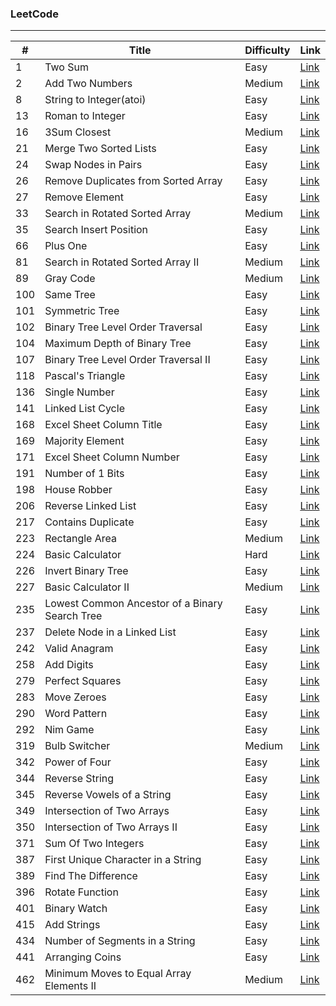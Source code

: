 ### LeetCode
***

|#|Title|Difficulty|Link|
|---|-----|----------|----|
|1|Two Sum|Easy|[Link](https://github.com/PatrickLin1993/LeetCode/tree/master/Algorithmn/Two%20Sum)|
|2|Add Two Numbers|Medium|[Link](https://github.com/PatrickLin1993/LeetCode/tree/master/Algorithmn/2%20-%20Add%20Two%20Numbers)|
|8|String to Integer(atoi)|Easy|[Link](https://github.com/PatrickLin1993/LeetCode/tree/master/Algorithmn/8%20-%20String%20to%20Integer(atoi))|
|13|Roman to Integer|Easy|[Link](https://github.com/PatrickLin1993/LeetCode/tree/master/Algorithmn/13%20-%20Roman%20to%20Integer)|
|16|3Sum Closest|Medium|[Link](https://github.com/PatrickLin1993/LeetCode/tree/master/Algorithmn/16%20-%203Sum%20Closest)|
|21|Merge Two Sorted Lists|Easy|[Link](https://github.com/PatrickLin1993/LeetCode/tree/master/Algorithmn/21%20-%20Merge%20Two%20Sorted%20Lists)|
|24|Swap Nodes in Pairs|Easy|[Link](https://github.com/PatrickLin1993/LeetCode/tree/master/Algorithmn/24%20-%20Swap%20Nodes%20in%20Pairs)|
|26|Remove Duplicates from Sorted Array|Easy|[Link](https://github.com/PatrickLin1993/LeetCode/tree/master/Algorithmn/26%20-%20Remove%20Duplicates%20from%20Sorted%20Array)|
|27|Remove Element|Easy|[Link](https://github.com/PatrickLin1993/LeetCode/tree/master/Algorithmn/27%20-%20Remove%20Element)|
|33|Search in Rotated Sorted Array|Medium|[Link](https://github.com/PatrickLin1993/LeetCode/tree/master/Algorithmn/33%20-%20Search%20in%20Rotated%20Sorted%20Array)|
|35|Search Insert Position|Easy|[Link](https://github.com/PatrickLin1993/LeetCode/tree/master/Algorithmn/35%20-%20Search%20Insert%20Position)|
|66|Plus One|Easy|[Link](https://github.com/PatrickLin1993/LeetCode/tree/master/Algorithmn/66%20-%20Plus%20One)|
|81|Search in Rotated Sorted Array II|Medium|[Link](https://github.com/PatrickLin1993/LeetCode/tree/master/Algorithmn/66%20-%20Search%20in%20Rotated%20Sorted%20Array%20II)|
|89|Gray Code|Medium|[Link](https://github.com/PatrickLin1993/LeetCode/tree/master/Algorithmn/89%20-%20Gray%20Code)|
|100|Same Tree|Easy|[Link](https://github.com/PatrickLin1993/LeetCode/tree/master/Algorithmn/100%20-%20Same%20Tree)|
|101|Symmetric Tree|Easy|[Link](https://github.com/PatrickLin1993/LeetCode/tree/master/Algorithmn/101%20-%20Symmetric%20Tree)|
|102|Binary Tree Level Order Traversal|Easy|[Link](https://github.com/PatrickLin1993/LeetCode/tree/master/Algorithmn/102%20-%20Binary%20Tree%20Level%20Order%20Traversal)|
|104|Maximum Depth of Binary Tree|Easy|[Link](https://github.com/PatrickLin1993/LeetCode/tree/master/Algorithmn/104%20-%20Maximum%20Depth%20of%20Binary%20Tree)|
|107|Binary Tree Level Order Traversal II|Easy|[Link](https://github.com/PatrickLin1993/LeetCode/tree/master/Algorithmn/107%20-%20Binary%20Tree%20Level%20Order%20Traversal%20II)|
|118|Pascal's Triangle|Easy|[Link](https://github.com/PatrickLin1993/LeetCode/tree/master/Algorithmn/118%20-%20Pascal's%20Triangle)|
|136|Single Number|Easy|[Link](https://github.com/PatrickLin1993/LeetCode/tree/master/Algorithmn/136%20-%20Single%20Number)|
|141|Linked List Cycle|Easy|[Link](https://github.com/PatrickLin1993/LeetCode/tree/master/Algorithmn/141%20-%20Linked%20List%20Cycle)|
|168|Excel Sheet Column Title|Easy|[Link](https://github.com/PatrickLin1993/LeetCode/tree/master/Algorithmn/168%20-%20Excel%20Sheet%20Column%20Title)|
|169|Majority Element|Easy|[Link](https://github.com/PatrickLin1993/LeetCode/tree/master/Algorithmn/169%20-%20Majority%20Element)|
|171|Excel Sheet Column Number|Easy|[Link](https://github.com/PatrickLin1993/LeetCode/tree/master/Algorithmn/171%20-%20Excel%20Sheet%20Column%20Number)|
|191|Number of 1 Bits|Easy|[Link](https://github.com/PatrickLin1993/LeetCode/tree/master/Algorithmn/191%20-%20Number%20of%201%20Bits)|
|198|House Robber|Easy|[Link](https://github.com/PatrickLin1993/LeetCode/tree/master/Algorithmn/198%20-%20House%20Robber)|
|206|Reverse Linked List|Easy|[Link](https://github.com/PatrickLin1993/LeetCode/tree/master/Algorithmn/206%20-%20Reverse%20Linked%20List)|
|217|Contains Duplicate|Easy|[Link](https://github.com/PatrickLin1993/LeetCode/tree/master/Algorithmn/217%20-%20Contains%20Duplicate)|
|223|Rectangle Area|Medium|[Link](https://github.com/PatrickLin1993/LeetCode/tree/master/Algorithmn/223%20-%20Rectangle%20Area)|
|224|Basic Calculator|Hard|[Link](https://github.com/PatrickLin1993/LeetCode/tree/master/Algorithmn/224%20-%20Basic%20Calculator)|
|226|Invert Binary Tree|Easy|[Link](https://github.com/PatrickLin1993/LeetCode/tree/master/Algorithmn/226%20-%20Invert%20Binary%20Tree)|
|227|Basic Calculator II|Medium|[Link](https://github.com/PatrickLin1993/LeetCode/tree/master/Algorithmn/227%20-%20Basic%20Calculator%20II)|
|235|Lowest Common Ancestor of a Binary Search Tree|Easy|[Link](https://github.com/PatrickLin1993/LeetCode/tree/master/Algorithmn/Lowest%20Common%20Ancestor%20of%20a%20Binary%20Search%20Tree)|
|237|Delete Node in a Linked List|Easy|[Link](https://github.com/PatrickLin1993/LeetCode/tree/master/Algorithmn/237%20-%20Delete%20Node%20in%20a%20Linked%20List)|
|242|Valid Anagram|Easy|[Link](https://github.com/PatrickLin1993/LeetCode/tree/master/Algorithmn/242%20-%20Valid%20Anagram)|
|258|Add Digits|Easy|[Link](https://github.com/PatrickLin1993/LeetCode/tree/master/Algorithmn/258%20-%20Add%20Digits)|
|279|Perfect Squares|Easy|[Link](https://github.com/PatrickLin1993/LeetCode/tree/master/Algorithmn/279%20-%20Perfect%20Squares)|
|283|Move Zeroes|Easy|[Link](https://github.com/PatrickLin1993/LeetCode/tree/master/Algorithmn/283%20-%20Move%20Zeroes)|
|290|Word Pattern|Easy|[Link](https://github.com/PatrickLin1993/LeetCode/tree/master/Algorithmn/290%20-%20Word%20Pattern)|
|292|Nim Game|Easy|[Link](https://github.com/PatrickLin1993/LeetCode/tree/master/Algorithmn/292%20-%20Nim%20Game)|
|319|Bulb Switcher|Medium|[Link](https://github.com/PatrickLin1993/LeetCode/tree/master/Algorithmn/319%20-%20Bulb%20Switcher)|
|342|Power of Four|Easy|[Link](https://github.com/PatrickLin1993/LeetCode/tree/master/Algorithmn/342%20-%20Power%20of%20Four)|
|344|Reverse String|Easy|[Link](https://github.com/PatrickLin1993/LeetCode/tree/master/Algorithmn/344%20-%20Reverse%20String)|
|345|Reverse Vowels of a String|Easy|[Link](https://github.com/PatrickLin1993/LeetCode/tree/master/Algorithmn/345%20-%20Reverse%20Vowels%20of%20a%20String)|
|349|Intersection of Two Arrays|Easy|[Link](https://github.com/PatrickLin1993/LeetCode/tree/master/Algorithmn/349%20-%20Intersection%20of%20Two%20Arrays)|
|350|Intersection of Two Arrays II|Easy|[Link](https://github.com/PatrickLin1993/LeetCode/tree/master/Algorithmn/350%20-%20Intersection%20of%20Two%20Arrays%20II)|
|371|Sum Of Two Integers|Easy|[Link](https://github.com/PatrickLin1993/LeetCode/tree/master/Algorithmn/371%20-%20Sum%20Of%20Two%20Integers)|
|387|First Unique Character in a String|Easy|[Link](https://github.com/PatrickLin1993/LeetCode/tree/master/Algorithmn/387%20-%20First%20Unique%20Character%20in%20a%20String)|
|389|Find The Difference|Easy|[Link](https://github.com/PatrickLin1993/LeetCode/tree/master/Algorithmn/389%20-%20Find%20The%20Difference)|
|396|Rotate Function|Easy|[Link](https://github.com/PatrickLin1993/LeetCode/tree/master/Algorithmn/396%20-%20Rotate%20Function)|
|401|Binary Watch|Easy|[Link](https://github.com/PatrickLin1993/LeetCode/tree/master/Algorithmn/401%20-%20Binary%20Watch)|
|415|Add Strings|Easy|[Link](https://github.com/PatrickLin1993/LeetCode/tree/master/Algorithmn/415%20-%20Add%20Strings)|
|434|Number of Segments in a String|Easy|[Link](https://github.com/PatrickLin1993/LeetCode/tree/master/Algorithmn/434%20-%20Number%20of%20Segments%20in%20a%20String)|
|441|Arranging Coins|Easy|[Link](https://github.com/PatrickLin1993/LeetCode/tree/master/Algorithmn/441%20-%20Arranging%20Coins)|
|462|Minimum Moves to Equal Array Elements II|Medium|[Link](https://github.com/PatrickLin1993/LeetCode/tree/master/Algorithmn/462%20-%20Minimum%20Moves%20to%20Equal%20Array%20Elements%20II)|


